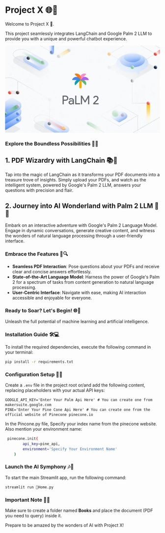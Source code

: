 # Project X 🌐🤖

Welcome to Project X 👋. 

This project seamlessly integrates LangChain and Google Palm 2 LLM to provide you with a unique and powerful chatbot experience.

![Palm Logo](./palm_logo.jpg)


### Explore the Boundless Possibilities 🚀🌴

## 1. PDF Wizardry with LangChain 📚🔗
Tap into the magic of LangChain as it transforms your PDF documents into a treasure trove of insights. Simply upload your PDFs, and watch as the intelligent system, powered by Google's Palm 2 LLM, answers your questions with precision and flair.

## 2. Journey into AI Wonderland with Palm 2 LLM 🌟🤖
Embark on an interactive adventure with Google's Palm 2 Language Model. Engage in dynamic conversations, generate creative content, and witness the wonders of natural language processing through a user-friendly interface.


### Embrace the Features 🌈🔍
- **Seamless PDF Interaction**: Pose questions about your PDFs and receive clear and concise answers effortlessly.
- **State-of-the-Art Language Model**: Harness the power of Google's Palm 2 for a spectrum of tasks from content generation to natural language processing.
- **User-Centric Interface**: Navigate with ease, making AI interaction accessible and enjoyable for everyone.

### Ready to Soar? Let's Begin! 🌐🚀
Unleash the full potential of machine learning and artificial intelligence.  


### Installation Guide 🛠️💻
To install the required dependencies, execute the following command in your terminal:

```bash
pip install -r requirements.txt
```


### Configuration Setup 🔐📝
Create a `.env` file in the project root or/and add the following content, replacing placeholders with your actual API keys:

```env
GOOGLE_API_KEY='Enter Your Palm Api Here' # You can create one from makersuite.google.com
PINE='Enter Your Pine Cone Api Here' # You can create one from the official website of Pinecone pinecone.io
```


In the Pincone.py file, Specify your index name from the pinecone website. Also mention your environment name:

```bash
 pinecone.init(
        api_key=pine_api,
        environment='Specify Your Environment Name'
    )
```


### Launch the AI Symphony 🎶🚀
To start the main Streamlit app, run the following command:

```bash
streamlit run 🏦Home.py
```


### Important Note 📌📘
Make sure to create a folder named **Books** and place the document (PDF you need to query) inside it.

Prepare to be amazed by the wonders of AI with Project X!
